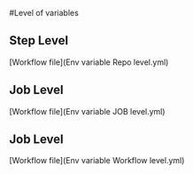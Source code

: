 #Level of variables

## Step Level 

[Workflow file](Env variable Repo level.yml)

## Job Level 

[Workflow file](Env variable JOB level.yml)

## Job Level 

[Workflow file](Env variable Workflow level.yml)
